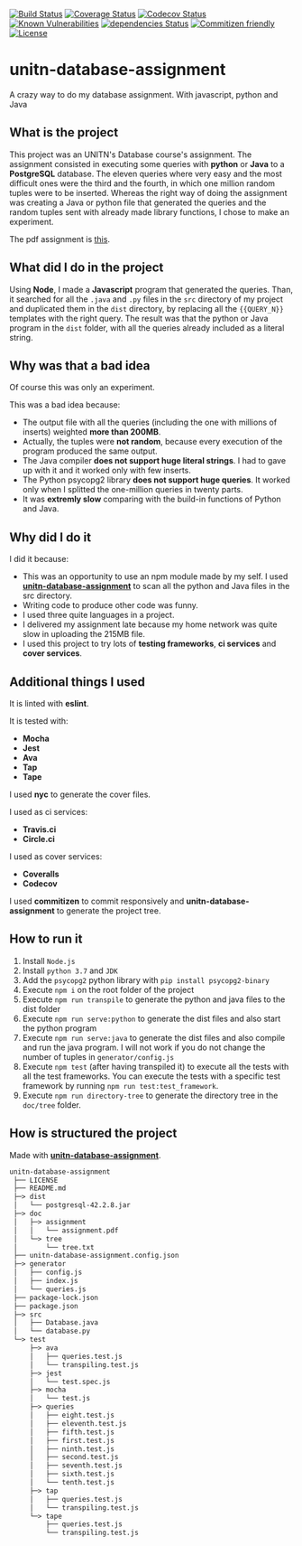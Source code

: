 [![Build Status](https://travis-ci.org/euberdeveloper/unitn-database-assigment.svg?branch=master)](https://travis-ci.org/euberdeveloper/unitn-database-assigment)
[![Coverage Status](https://coveralls.io/repos/github/euberdeveloper/unitn-database-assignment/badge.svg?branch=master)](https://coveralls.io/github/euberdeveloper/unitn-database-assignment?branch=master)
[![Codecov Status](https://codecov.io/gh/euberdeveloper/unitn-database-assignment/branch/master/graph/badge.svg)](https://codecov.io/gh/euberdeveloper/unitn-database-assignment)
[![Known Vulnerabilities](https://snyk.io/test/github/euberdeveloper/unitn-database-assignment/badge.svg?targetFile=package.json)](https://snyk.io/test/github/euberdeveloper/unitn-database-assignment?targetFile=package.json)
[![dependencies Status](https://david-dm.org/euberdeveloper/unitn-database-assignment/status.svg)](https://david-dm.org/euberdeveloper/unitn-database-assignment)
[![Commitizen friendly](https://img.shields.io/badge/commitizen-friendly-brightgreen.svg)](http://commitizen.github.io/cz-cli/)
[![License](https://img.shields.io/npm/l/unitn-database-assignment.svg)](https://github.com/euberdeveloper/unitn-database-assignment/blob/master/LICENSE)

# unitn-database-assignment
A crazy way to do my database assignment. With javascript, python and Java

## What is the project

This project was an UNITN's Database course's assignment. The assignment consisted in executing some queries with **python** or **Java** to a **PostgreSQL** database. The eleven queries where very easy and the most difficult ones were the third and the fourth, in which one million random tuples were to be inserted. Whereas the right way of doing the assignment was creating a Java or python file that generated the queries and the random tuples sent with already made library functions, I chose to make an experiment.

The pdf assignment is [this](https://github.com/euberdeveloper/unitn-database-assignment/blob/master/doc/assignment/assignment.pdf).

## What did I do in the project

Using **Node**, I made a **Javascript** program that generated the queries. Than, it searched for all the `.java` and `.py` files in the `src` directory of my project and duplicated them in the `dist` directory, by replacing all the `{{QUERY_N}}` templates with the right query. The result was that the python or Java program in the `dist` folder, with all the queries already included as a literal string.

## Why was that a bad idea

Of course this was only an experiment.

This was a bad idea because:

* The output file with all the queries (including the one with millions of inserts) weighted __more than 200MB__.
* Actually, the tuples were __not random__, because every execution of the program produced the same output.
* The Java compiler __does not support huge literal strings__. I had to gave up with it and it worked only with few inserts.
* The Python psycopg2 library __does not support huge queries__. It worked only when I splitted the one-million queries in twenty parts.
* It was __extremly slow__ comparing with the build-in functions of Python and Java.

## Why did I do it

I did it because:

* This was an opportunity to use an npm module made by my self. I used __[unitn-database-assignment](https://www.npmjs.com/package/unitn-database-assignment)__ to scan all the python and Java files in the src directory.
* Writing code to produce other code was funny.
* I used three quite languages in a project.
* I delivered my assignment late because my home network was quite slow in uploading the 215MB file.
* I used this project to try lots of __testing frameworks__, __ci services__ and __cover services__.

## Additional things I used

It is linted with __eslint__.

It is tested with:

* __Mocha__
* __Jest__
* __Ava__
* __Tap__
* __Tape__

I used __nyc__ to generate the cover files.

I used as ci services:

* __Travis.ci__
* __Circle.ci__

I used as cover services:

* __Coveralls__
* __Codecov__

I used __commitizen__ to commit responsively and __unitn-database-assignment__ to generate the project tree.

## How to run it

1. Install `Node.js`
2. Install `python 3.7` and `JDK`
3. Add the `psycopg2` python library with `pip install psycopg2-binary`
4. Execute `npm i` on the root folder of the project
5. Execute `npm run transpile` to generate the python and java files to the dist folder
6. Execute `npm run serve:python` to generate the dist files and also start the python program
7. Execute `npm run serve:java` to generate the dist files and also compile and run the java program. I will not work if you do not change the number of tuples in `generator/config.js`
8. Execute `npm test` (after having transpiled it) to execute all the tests with all the test frameworks. You can execute the tests with a specific test framework by running `npm run test:test_framework`.
9. Execute `npm run directory-tree` to generate the directory tree in the `doc/tree` folder.

## How is structured the project

Made with **[unitn-database-assignment](https://npmjs.com/package/unitn-database-assignment)**.

```txt
unitn-database-assignment
 ├── LICENSE
 ├── README.md
 ├─> dist
 │   └── postgresql-42.2.8.jar
 ├─> doc
 │   ├─> assignment
 │   │   └── assignment.pdf
 │   └─> tree
 │       └── tree.txt
 ├── unitn-database-assignment.config.json
 ├─> generator
 │   ├── config.js
 │   ├── index.js
 │   └── queries.js
 ├── package-lock.json
 ├── package.json
 ├─> src
 │   ├── Database.java
 │   └── database.py
 └─> test
     ├─> ava
     │   ├── queries.test.js
     │   └── transpiling.test.js
     ├─> jest
     │   └── test.spec.js
     ├─> mocha
     │   └── test.js
     ├─> queries
     │   ├── eight.test.js
     │   ├── eleventh.test.js
     │   ├── fifth.test.js
     │   ├── first.test.js
     │   ├── ninth.test.js
     │   ├── second.test.js
     │   ├── seventh.test.js
     │   ├── sixth.test.js
     │   └── tenth.test.js
     ├─> tap
     │   ├── queries.test.js
     │   └── transpiling.test.js
     └─> tape
         ├── queries.test.js
         └── transpiling.test.js
```
